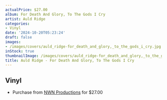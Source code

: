 ```yaml
---
actualPrice: $27.00
album: For Death And Glory, To The Gods I Cry
artist: Auld Ridge
categories:
- Vinyl
date: '2024-10-20T05:23:24'
draft: false
images:
- /images/covers/auld_ridge-for_death_and_glory,_to_the_gods_i_cry.jpg
inStock: true
thumbnailImage: /images/covers/auld_ridge-for_death_and_glory,_to_the_gods_i_cry-thumb.jpg
title: Auld Ridge - For Death And Glory, To The Gods I Cry
---
```


## Vinyl
* Purchase from [NWN Productions](http://shop.nwnprod.com/index.php?route=product/product&path=75&product_id=56933&sort=pd.name&order=ASC) for $27.00
